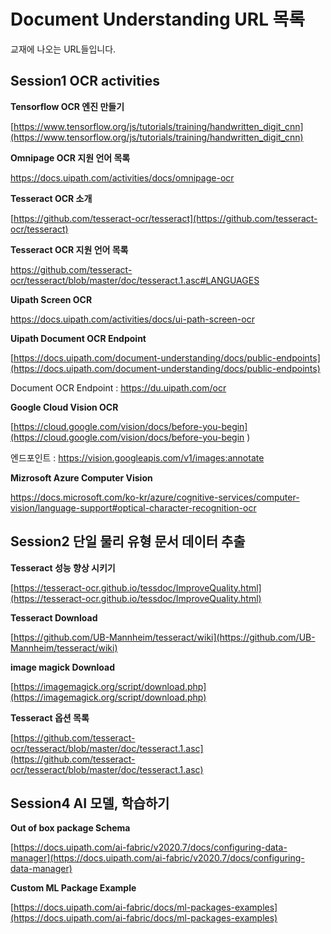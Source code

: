 
# Document Understanding URL 목록

교재에 나오는 URL들입니다.
## Session1 OCR activities

**Tensorflow OCR 엔진 만들기**

[https://www.tensorflow.org/js/tutorials/training/handwritten_digit_cnn](https://www.tensorflow.org/js/tutorials/training/handwritten_digit_cnn)

**Omnipage OCR 지원 언어 목록**

[https://docs.uipath.com/activities/docs/omnipage-ocr ](https://docs.uipath.com/activities/docs/omnipage-ocr )

**Tesseract OCR 소개**

[https://github.com/tesseract-ocr/tesseract](https://github.com/tesseract-ocr/tesseract)

**Tesseract OCR 지원 언어 목록**

[https://github.com/tesseract-ocr/tesseract/blob/master/doc/tesseract.1.asc#LANGUAGES ](https://github.com/tesseract-ocr/tesseract/blob/master/doc/tesseract.1.asc#LANGUAGES )

**Uipath Screen OCR**

[https://docs.uipath.com/activities/docs/ui-path-screen-ocr ](https://docs.uipath.com/activities/docs/ui-path-screen-ocr )

**Uipath Document OCR Endpoint**

[https://docs.uipath.com/document-understanding/docs/public-endpoints](https://docs.uipath.com/document-understanding/docs/public-endpoints)

Document OCR Endpoint : https://du.uipath.com/ocr

**Google Cloud Vision OCR**

[https://cloud.google.com/vision/docs/before-you-begin](https://cloud.google.com/vision/docs/before-you-begin )

엔드포인트 : https://vision.googleapis.com/v1/images:annotate

**Mizrosoft Azure Computer Vision**

[https://docs.microsoft.com/ko-kr/azure/cognitive-services/computer-vision/language-support#optical-character-recognition-ocr ](https://docs.microsoft.com/ko-kr/azure/cognitive-services/computer-vision/language-support#optical-character-recognition-ocr )

## Session2 단일 물리 유형 문서 데이터 추출

**Tesseract 성능 향상 시키기**

[https://tesseract-ocr.github.io/tessdoc/ImproveQuality.html](https://tesseract-ocr.github.io/tessdoc/ImproveQuality.html)

**Tesseract Download**

[https://github.com/UB-Mannheim/tesseract/wiki](https://github.com/UB-Mannheim/tesseract/wiki)

**image magick Download**

[https://imagemagick.org/script/download.php](https://imagemagick.org/script/download.php)

**Tesseract 옵션 목록**

[https://github.com/tesseract-ocr/tesseract/blob/master/doc/tesseract.1.asc](https://github.com/tesseract-ocr/tesseract/blob/master/doc/tesseract.1.asc)

## Session4 AI 모델, 학습하기

**Out of box package Schema**

[https://docs.uipath.com/ai-fabric/v2020.7/docs/configuring-data-manager](https://docs.uipath.com/ai-fabric/v2020.7/docs/configuring-data-manager)

**Custom ML Package Example**

[https://docs.uipath.com/ai-fabric/docs/ml-packages-examples](https://docs.uipath.com/ai-fabric/docs/ml-packages-examples)
